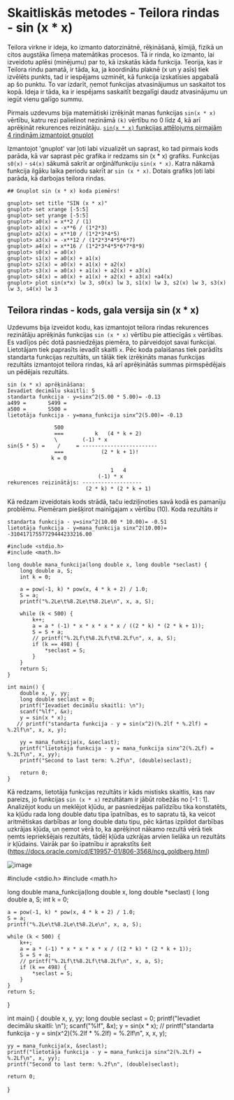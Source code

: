 # Skaitliskās metodes - Teilora rindas - sin (x * x)

Teilora virkne ir ideja, ko izmanto datorzinātnē, rēķināšanā, ķīmijā, fizikā un citos augstāka līmeņa matemātikas procesos. Tā ir rinda, ko izmanto, lai izveidotu aplēsi (minējumu) par to, kā izskatās kāda funkcija.
Teorija, kas ir Teilora rindu pamatā, ir tāda, ka, ja koordinātu plaknē (x un y asīs) tiek izvēlēts punkts, tad ir iespējams uzminēt, kā funkcija izskatīsies apgabalā ap šo punktu. To var izdarīt, ņemot funkcijas atvasinājumus un saskaitot tos kopā. Ideja ir tāda, ka ir iespējams saskaitīt bezgalīgi daudz atvasinājumu un iegūt vienu galīgo summu.

Pirmais uzdevums bija matemātiski izrēķināt manas funkcijas `sin(x * x)` vērtību, katru rezi palielinot nezināmā `(k)` vērtību no 0 līdz 4, kā arī aprēķināt rekurences reizinātāju.
[`sin(x * x)` funkcijas attēlojums pirmajām 4 rindiņām izmantojot gnuplot](https://github.com/ReinisVigulis/RTR105/assets/144206407/8ad99ea9-a397-4539-acc1-ad3e9240bb20)

Izmantojot 'gnuplot' var ļoti labi vizualizēt un saprast, ko tad pirmais kods parāda, kā var saprast pēc grafika ir redzams sin (x * x) grafiks. Funkcijas `s0(x)` - `s4(x)` sākumā sakrīt ar orģinālfunkciju    `sin(x * x)`. Katra nākamā funkcija ilgāku laika periodu sakrīt ar `sin (x * x)`. Dotais grafiks ļoti labi parāda, kā darbojas teilora rindas.
```
## Gnuplot sin (x * x) koda piemērs!

gnuplot> set title "SIN (x * x)"   
gnuplot> set xrange [-5:5]     
gnuplot> set yrange [-5:5]     
gnuplot> a0(x) = x**2 / (1) 
gnuplot> a1(x) = -x**6 / (1*2*3)   
gnuplot> a2(x) = x**10 / (1*2*3*4*5)
gnuplot> a3(x) = -x**12 / (1*2*3*4*5*6*7) 
gnuplot> a4(x) = x**16 / (1*2*3*4*5*6*7*8*9) 
gnuplot> s0(x) = a0(x)
gnuplot> s1(x) = a0(x) + a1(x)      
gnuplot> s2(x) = a0(x) + a1(x) + a2(x)   
gnuplot> s3(x) = a0(x) + a1(x) + a2(x) + a3(x)   
gnuplot> s4(x) = a0(x) + a1(x) + a2(x) + a3(x) +a4(x)  
gnuplot> plot sin(x*x) lw 3, s0(x) lw 3, s1(x) lw 3, s2(x) lw 3, s3(x) lw 3, s4(x) lw 3 
```


## Teilora rindas - kods, gala versija sin (x * x) 
Uzdevums bija izveidot kodu, kas izmantojot teilora rindas rekurences rezinātāju aprēķinās funkcijas `sin (x * x)` vērtību pie attiecīgās `x` vērtības. Es vadījos pēc dotā pasniedzējas piemēra, to pārveidojot savai funkcijai.
Lietotājam tiek paprasīts ievadīt skaitli `x`. Pēc koda palaišanas tiek parādīts standarta funkcijas rezultāts, un tālāk tiek izrēķināts manas funkcijas rezultāts izmantojot teilora rindas, kā arī aprēķinātās summas pirmspēdējais un pēdējais rezultāts.

```
sin (x * x) aprēķināšana:
Ievadiet decimālu skaitli: 5
standarta funkcija - y=sinx^2(5.00 * 5.00)= -0.13
a499 =       S499 = 
a500 =       S500 =
lietotāja funkcija - y=mana_funkcija sinx^2(5.00)= -0.13

               500
               ===          k   (4 * k + 2)
               \        (-1) * x
sin(5 * 5) =    /     = ------------------------
               ===            (2 * k + 1)!
              k = 0

                                 1   4
                             (-1) * x
rekurences reizinātājs: -------------------
                         (2 * k) * (2 * k + 1)

```
Kā redzam izveidotais kods strādā, taču iedziļinoties savā kodā es pamanīju problēmu. Piemēram piešķirot mainīgajam `x` vērtību (10). Koda rezultāts ir 
```
standarta funkcija - y=sinx^2(10.00 * 10.00)= -0.51
lietotāja funkcija - y=mana_funkcija sinx^2(10.00)= -31041717557729444233216.00
```


```
#include <stdio.h>
#include <math.h>

long double mana_funkcija(long double x, long double *seclast) {
    long double a, S;
    int k = 0;

    a = pow(-1, k) * pow(x, 4 * k + 2) / 1.0;
    S = a;
    printf("%.2Le\t%8.2Le\t%8.2Le\n", x, a, S);

    while (k < 500) {
        k++;
        a = a * (-1) * x * x * x * x / ((2 * k) * (2 * k + 1));
        S = S + a;
        // printf("%.2Lf\t%8.2Lf\t%8.2Lf\n", x, a, S);
        if (k == 498) {
            *seclast = S;
        }
    }
    return S;
}

int main() {
    double x, y, yy;
    long double seclast = 0;
    printf("Ievadiet decimālu skaitli: \n");
    scanf("%lf", &x);
    y = sin(x * x);
   // printf("standarta funkcija - y = sin(x^2)(%.2lf * %.2lf) = %.2lf\n", x, x, y);

    yy = mana_funkcija(x, &seclast);
    printf("lietotāja funkcija - y = mana_funkcija sinx^2(%.2Lf) = %.2Lf\n", x, yy);
    printf("Second to last term: %.2f\n", (double)seclast);

    return 0;
}

```
Kā redzams, lietotāja funkcijas rezultāts ir kāds mistisks skaitlis, kas nav pareizs, jo funkcijas `sin (x * x)` rezultātam ir jābūt robežās no [-1 : 1].
Analizējot kodu un meklējot kļūdu, ar pasniedzējas palīdzību tika konstatēts, ka kļūdu rada long double datu tipa īpatnības, es to sapratu tā, ka veicot aritmētiskas darbības ar long double datu tipu, pēc kārtas izpildot darbības uzkrājas kļūda, un ņemot vērā to, ka aprēķinot nākamo rezultā vērā tiek ņemts iepriekšējais rezultāts, tādēļ kļūda uzkrājas arvien lielāka un rezultāts ir kļūdains.
Vairāk par šo īpatnību ir aprakstīts šeit (https://docs.oracle.com/cd/E19957-01/806-3568/ncg_goldberg.html)



![image](https://github.com/ReinisVigulis/RTR105/assets/144206407/8407a350-006e-410c-812e-674eb2c9708c)




#include <stdio.h>
#include <math.h>

long double mana_funkcija(long double x, long double *seclast) {
    long double a, S;
    int k = 0;

    a = pow(-1, k) * pow(x, 4 * k + 2) / 1.0;
    S = a;
    printf("%.2Le\t%8.2Le\t%8.2Le\n", x, a, S);

    while (k < 500) {
        k++;
        a = a * (-1) * x * x * x * x / ((2 * k) * (2 * k + 1));
        S = S + a;
        // printf("%.2Lf\t%8.2Lf\t%8.2Lf\n", x, a, S);
        if (k == 498) {
            *seclast = S;
        }
    }
    return S;
}

int main() {
    double x, y, yy;
    long double seclast = 0;
    printf("Ievadiet decimālu skaitli: \n");
    scanf("%lf", &x);
    y = sin(x * x);
   // printf("standarta funkcija - y = sin(x^2)(%.2lf * %.2lf) = %.2lf\n", x, x, y);

    yy = mana_funkcija(x, &seclast);
    printf("lietotāja funkcija - y = mana_funkcija sinx^2(%.2Lf) = %.2Lf\n", x, yy);
    printf("Second to last term: %.2f\n", (double)seclast);

    return 0;
}
